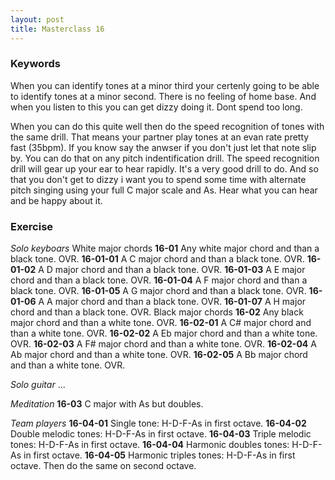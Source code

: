 ```yaml
---
layout: post
title: Masterclass 16
---
```


### Keywords

When you can identify tones at a minor third your certenly going to be able to identify tones at a minor second.
There is no feeling of home base. And when you listen to this you can get dizzy doing it. Dont spend too long.

When you can do this quite well then do the speed recognition of tones with the same drill.
That means your partner play tones at an evan rate pretty fast (35bpm).
If you know say the anwser if you don't just let that note slip by.
You can do that on any pitch indentification drill.
The speed recognition drill will gear up your ear to hear rapidly.
It's a very good drill to do. And so that you don't get to dizzy i want you to spend some time with alternate pitch singing using your full C major scale and As.
Hear what you can hear and be happy about it.

### Exercise

*Solo keyboars*
White major chords
**16-01** Any white major chord and than a black tone. OVR.
**16-01-01** A C major chord and than a black tone. OVR.
**16-01-02** A D major chord and than a black tone. OVR.
**16-01-03** A E major chord and than a black tone. OVR.
**16-01-04** A F major chord and than a black tone. OVR.
**16-01-05** A G major chord and than a black tone. OVR.
**16-01-06** A A major chord and than a black tone. OVR.
**16-01-07** A H major chord and than a black tone. OVR.
Black major chords
**16-02** Any black major chord and than a white tone. OVR.
**16-02-01** A C# major chord and than a white tone. OVR.
**16-02-02** A Eb major chord and than a white tone. OVR.
**16-02-03** A F# major chord and than a white tone. OVR.
**16-02-04** A Ab major chord and than a white tone. OVR.
**16-02-05** A Bb major chord and than a white tone. OVR.

*Solo guitar*
...

*Meditation*
**16-03** C major with As but doubles.

*Team players*
**16-04-01** Single tone: H-D-F-As in first octave.
**16-04-02** Double melodic tones: H-D-F-As in first octave.
**16-04-03** Triple melodic tones: H-D-F-As in first octave.
**16-04-04** Harmonic doubles tones: H-D-F-As in first octave.
**16-04-05** Harmonic triples tones: H-D-F-As in first octave.
Then do the same on second octave.
